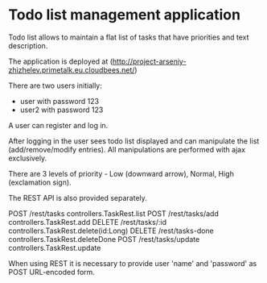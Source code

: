 Todo list management application
================================

Todo list allows to maintain a flat list of tasks that have priorities and text description.

The application is deployed at (http://project-arseniy-zhizhelev.primetalk.eu.cloudbees.net/)

There are two users initially:
- user with password 123
- user2 with password 123

A user can register and log in.

After logging in the user sees todo list displayed and can manipulate the list (add/remove/modify entries).
All manipulations are performed with ajax exclusively.

There are 3 levels of priority - Low (downward arrow), Normal, High (exclamation sign).

The REST API is also provided separately.

 POST	/rest/tasks						controllers.TaskRest.list
POST	/rest/tasks/add					controllers.TaskRest.add
DELETE	/rest/tasks/:id					controllers.TaskRest.delete(id:Long)
DELETE	/rest/tasks-done				controllers.TaskRest.deleteDone
POST	/rest/tasks/update				controllers.TaskRest.update

When using REST it is necessary to provide user 'name' and 'password' as POST URL-encoded form. 